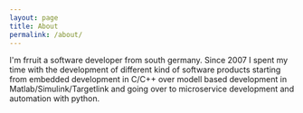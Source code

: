 ```yaml
---
layout: page
title: About
permalink: /about/
---
```


I'm frruit a software developer from south germany. Since 2007 I spent my time with the development of different kind of software products starting from embedded development in C/C++ over modell based development in Matlab/Simulink/Targetlink and going over to microservice development and automation with python.

